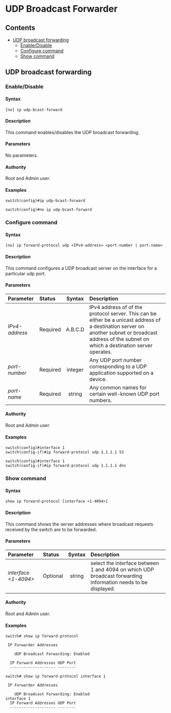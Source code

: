 # UDP Broadcast Forwarder

## Contents

- [UDP broadcast forwarding](#udp-broadcast-forwarding)
	- [Enable/Disable](#enable/disable)
	- [Configure command](#configure-command)
	- [Show command](#show-command)

## UDP broadcast forwarding
### Enable/Disable
#### Syntax
`[no] ip udp-bcast-forward`
#### Description
This command enables/disables the UDP broadcast forwarding.
#### Parameters
No parameters.
#### Authority
Root and Admin user.
#### Examples
```
switch(config)#ip udp-bcast-forward

switch(config)#no ip udp-bcast-forward
```

### Configure command
#### Syntax
`[no] ip forward-protocol udp <IPv4-address> <port-number | port-name>`
#### Description
This command configures a UDP broadcast server on the interface for a particular udp port.
#### Parameters
| Parameter | Status | Syntax | Description |
|:-----------|:----------|:----------------:|:------------------------|
| *IPv4-address* | Required | A.B.C.D | IPv4 address of of the protocol server. This can be either be a unicast address of a destination server on another subnet or broadcast address of the subnet on which a destination server operates.
| *port-number* | Required | integer | Any UDP port number corresponding to a UDP application supported on a device.
| *port-name* | Required | string |  Any common names for certain well-known UDP port numbers.
#### Authority
Root and Admin user.
#### Examples
```
switch(config)#interface 1
switch(config-if)#ip forward-protocol udp 1.1.1.1 53

switch(config)#interface 1
switch(config-if)#ip forward-protocol udp 1.1.1.1 dns

```

### Show command
#### Syntax
`show ip forward-protocol [interface <1-4094>]`
#### Description
This command shows the server addresses where broadcast requests received by the switch are to be forwarded.
#### Parameters
| Parameter | Status | Syntax | Description |
|:-----------|:----------|:----------------:|:------------------------|
| *interface <1-4094>* | Optional | string | select the interface between 1 and 4094 on which UDP broadcast forwarding information needs to be displayed.
#### Authority
Root and Admin user.
#### Examples
```
switch# show ip forward-protocol

 IP Forwarder Addresses

    UDP Broadcast Forwarding: Enabled

  IP Forward Addresses UDP Port
  -------------------- --------

switch# show ip forward-protocol interface 1

 IP Forwarder Addresses

    UDP Broadcast Forwarding: Enabled
interface 1
  IP Forward Addresses UDP Port
  -------------------- --------

```
